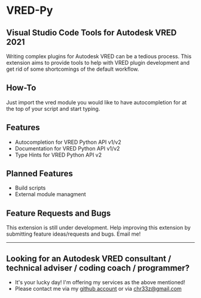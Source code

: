 # VRED-Py

## Visual Studio Code Tools for Autodesk VRED 2021

Writing complex plugins for Autodesk VRED can be a tedious process. This extension aims to provide tools to help with VRED plugin development and get rid of some shortcomings of the default workflow.

## How-To

Just import the vred module you would like to have autocompletion for at the top of your script and start typing.

## Features

- Autocompletion for VRED Python API v1/v2
- Documentation for VRED Python API v1/v2
- Type Hints for VRED Python API v2

## Planned Features

- Build scripts
- External module managment

## Feature Requests and Bugs

This extension is still under development. Help improving this extension by submitting feature ideas/requests and bugs. Email me!

---

## Looking for an Autodesk VRED consultant / technical adviser / coding coach / programmer?

- It's your lucky day! I'm offering my services as the above mentioned!
- Please contact me via my [github account](https://github.com/chr33z) or via chr33z@gmail.com
